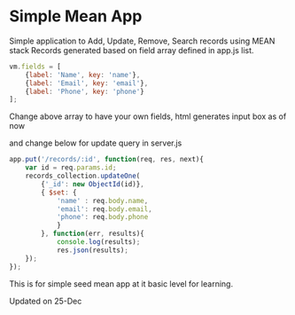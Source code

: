 # Simple Mean App
Simple application to Add, Update, Remove, Search records using MEAN stack
Records generated based on field array defined in app.js list.

```javascript
vm.fields = [
    {label: 'Name', key: 'name'},
    {label: 'Email', key: 'email'},
    {label: 'Phone', key: 'phone'}
];
```

Change above array to have your own fields, html generates input box as of now

and change below for update query in server.js

```javascript
app.put('/records/:id', function(req, res, next){
    var id = req.params.id;
    records_collection.updateOne(
        {'_id': new ObjectId(id)},
        { $set: {
            'name' : req.body.name,
            'email': req.body.email,
            'phone': req.body.phone
            }
        }, function(err, results){
            console.log(results);
            res.json(results);
    });
});
```

This is for simple seed mean app at it basic level for learning.

Updated on 25-Dec